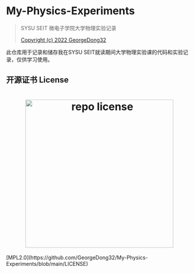 # My-Physics-Experiments
> SYSU SEIT 微电子学院大学物理实验记录
>
> [Copyright (c) 2022 GeorgeDong32](https://github.com/GeorgeDong32)

此仓库用于记录和储存我在SYSU SEIT就读期间大学物理实验课的代码和实验记录，仅供学习使用。

## 开源证书 License
<h1 align="center">
    <img src="https:"https://github.com/GeorgeDong32/My-Physics-Experiments/blob/main/Repo-Resources/MPE_License.svg" width="400" alt="repo license">
</h1>
[MPL2.0](https://github.com/GeorgeDong32/My-Physics-Experiments/blob/main/LICENSE)
